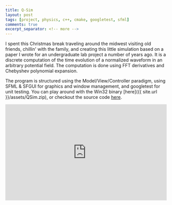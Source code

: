 ```yaml
---
title: Q-Sim
layout: post
tags: [project, physics, c++, cmake, googletest, sfml]
comments: true
excerpt_separator: <!-- more -->
---
```


I spent this Christmas break traveling around the midwest visiting old friends, chillin' with the family, and creating this little simulation based on a paper I wrote for an undergraduate lab project a number of years ago. It is a discrete computation of the time evolution of a normalized waveform in an arbitrary potential field. The computation is done using FFT derivatives and Chebyshev polynomial expansion.

The program is structured using the Model/View/Controller paradigm, using SFML & SFGUI for graphics and window management, and googletest for unit testing. You can play around with the Win32 binary [here]({{ site.url }}/assets/QSim.zip), or checkout the source code [here](https://github.com/stett/qsim).

<iframe width="100%" height="300" src="https://www.youtube.com/embed/5YdBammtMbM" frameborder="0" allowfullscreen></iframe>
